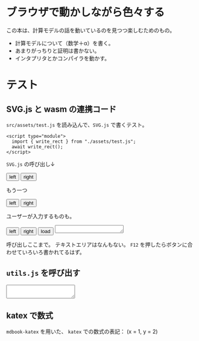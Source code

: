 # ブラウザで動かしながら色々する

この本は、計算モデルの話を動いているのを見つつ楽しむためのもの。

- 計算モデルについて（数学＋α）を書く。
- あまりがっちりと証明は書かない。
- インタプリタとかコンパイラを動かす。

# テスト

## SVG.js と wasm の連携コード
`src/assets/test.js` を読み込んで、`SVG.js` で書くテスト。
```
<script type="module">
  import { write_rect } from "./assets/test.js";
  await write_rect();
</script>
```

<script type="module">
  import { load } from "./assets/generated/test_global_tape/test_global_tape_glue.js";
  await load();
  document.dispatchEvent(new Event("wasm-ready"));
</script>

`SVG.js` の呼び出し↓
<div id="svg_test1">
<button id="left1"> left </button>
<button id="right1"> right </button>

<script type="module">
  import { ready, tape_init } from "./assets/generated/test_global_tape/test_global_tape_glue.js";
  await ready;
  let tape_reload = tape_init("svg_test1", "left1", "right1");
  tape_reload("1,2,3 | 4 | 5,6,7");
</script>
</div>

もう一つ

<div id="svg_test2">
<button id="left2"> left </button>
<button id="right2"> right </button>

<script type="module">
  import { ready, tape_init } from "./assets/generated/test_global_tape/test_global_tape_glue.js";
  await ready;
  let tape_reload = tape_init("svg_test2", "left2", "right2");

  const res = await fetch("./assets/component/test_global_tape/tape.txt");
  const text = await res.text();
  tape_reload(text);
</script>
</div>

ユーザーが入力するものも。

<div id="svg_test3">
<button id="left3"> left </button>
<button id="right3"> right </button>
<button id="load"> load </button>
<textarea id="user_defined" rows="1"></textarea>

<script type="module">
  import { ready, tape_init } from "./assets/generated/test_global_tape/test_global_tape_glue.js";
  await ready;
  let tape_reload = tape_init("svg_test3", "left3", "right3");
  
  document.getElementById("load").addEventListener("click", () => {
      const tape_str = document.getElementById("user_defined").value.trim();
      tape_reload(tape_str);
    });
</script>
</div>

呼び出しここまで。
テキストエリアはなんもない。
`F12` を押したらボタンに合わせていろいろ書かれてるはず。

## `utils.js` を呼び出す
<script type="module">
  import { TextAreaSource, UserControls } from "./assets/utils.js";
  let textinput = new TextAreaSource("test_code");
  let controlinput = new UserControls("test_control");
  controlinput.setOnLoad(() => {console.log("load")});
  controlinput.setOnStep(() => {console.log("step")});
  controlinput.time_interval = 1000;
</script>
<textarea id="test_code"> </textarea>
<div id="test_control"> </div>

## katex で数式

`mdbook-katex` を用いた、 `katex` での数式の表記： \(x = 1, y = 2\)

